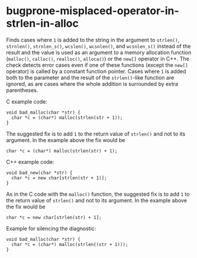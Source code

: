 bugprone-misplaced-operator-in-strlen-in-alloc
==============================================

Finds cases where `1` is added to the string in the argument to
`strlen()`, `strnlen()`, `strnlen_s()`, `wcslen()`, `wcsnlen()`, and
`wcsnlen_s()` instead of the result and the value is used as an argument
to a memory allocation function (`malloc()`, `calloc()`, `realloc()`,
`alloca()`) or the `new[]` operator in <span
class="title-ref">C++</span>. The check detects error cases even if one
of these functions (except the `new[]` operator) is called by a constant
function pointer. Cases where `1` is added both to the parameter and the
result of the `strlen()`-like function are ignored, as are cases where
the whole addition is surrounded by extra parentheses.

<span class="title-ref">C</span> example code:

    void bad_malloc(char *str) {
      char *c = (char*) malloc(strlen(str + 1));
    }

The suggested fix is to add `1` to the return value of `strlen()` and
not to its argument. In the example above the fix would be

    char *c = (char*) malloc(strlen(str) + 1);

<span class="title-ref">C++</span> example code:

    void bad_new(char *str) {
      char *c = new char[strlen(str + 1)];
    }

As in the <span class="title-ref">C</span> code with the `malloc()`
function, the suggested fix is to add `1` to the return value of
`strlen()` and not to its argument. In the example above the fix would
be

    char *c = new char[strlen(str) + 1];

Example for silencing the diagnostic:

    void bad_malloc(char *str) {
      char *c = (char*) malloc(strlen((str + 1)));
    }
